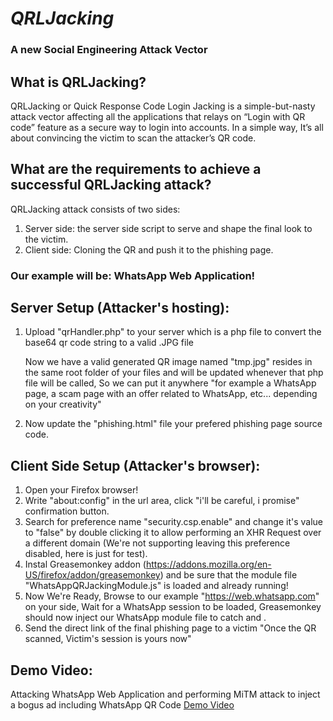 *QRLJacking*
====================
### A new Social Engineering Attack Vector

## What is QRLJacking?
QRLJacking or Quick Response Code Login Jacking is a simple-but-nasty attack vector affecting all the applications that relays on “Login with QR code” feature as a secure way to login into accounts. In a simple way, It’s all about convincing the victim to scan the attacker’s QR code.


## What are the requirements to achieve a successful QRLJacking attack?
QRLJacking attack consists of two sides:

1. Server side: the server side script to serve and shape the final look to the victim.
2. Client side: Cloning the QR and push it to the phishing page.

### Our example will be: WhatsApp Web Application!

## Server Setup (Attacker's hosting):
1. Upload "qrHandler.php" to your server which is a php file to convert the base64 qr code string to a valid .JPG file

	Now we have a valid generated QR image named "tmp.jpg" resides in the same root folder of your files and will be updated whenever that php file will be called, So we can put it anywhere "for example a WhatsApp page, a scam page with an offer related to WhatsApp, etc... depending on your creativity"

2. Now update the "phishing.html" file your prefered phishing page source code.


## Client Side Setup (Attacker's browser):

1. Open your Firefox browser!
2. Write "about:config" in the url area, click "i'll be careful, i promise" confirmation button.
3. Search for preference name "security.csp.enable" and change it's value to "false" by double clicking it to allow performing an XHR Request over a different domain (We're not supporting leaving this preference disabled, here is just for test).
4. Instal Greasemonkey addon (https://addons.mozilla.org/en-US/firefox/addon/greasemonkey) and be sure that the module file "WhatsAppQRJackingModule.js" is loaded and already running!
5. Now We're Ready, Browse to our example "https://web.whatsapp.com" on your side, Wait for a WhatsApp session to be loaded, Greasemonkey should now inject our WhatsApp module file to catch and  .
6. Send the direct link of the final phishing page to a victim "Once the QR scanned, Victim's session is yours now"


## Demo Video:
Attacking WhatsApp Web Application and performing MiTM attack to inject a bogus ad including WhatsApp QR Code
<a href="https://goo.gl/NLRdtZ">Demo Video</a>
